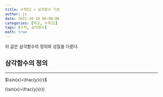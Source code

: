 ```yaml
---
title: 수학II > 삼각함수 기초
author: js
date: 2022-10-10 00:00:00
categories: [학교, 수학II]
tags: [수학, 삼각함수]
math: true
---
```


이 글은 삼각함수의 정의와 성질을 다룬다.


## 삼각함수의 정의
---

$\sin{x}=\frac{y}{r}$

\(\sin{x}=\frac{y}{r}\)